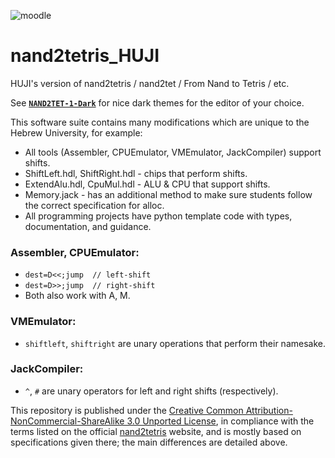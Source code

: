 ![moodle](https://user-images.githubusercontent.com/12000894/145035709-14de1143-0033-4176-9739-d95c95cc76d4.jpg)

# nand2tetris_HUJI
HUJI's version of nand2tetris / nand2tet / From Nand to Tetris / etc.

See [**`NAND2TET-1-Dark`**](https://github.com/AvivYaish/NAND2TET-1-Dark) for nice dark themes for the editor of your choice.

This software suite contains many modifications which are unique to the Hebrew University, for example:
- All tools (Assembler, CPUEmulator, VMEmulator, JackCompiler) support shifts.
- ShiftLeft.hdl, ShiftRight.hdl	- chips that perform shifts.
- ExtendAlu.hdl, CpuMul.hdl	- ALU & CPU that support shifts.
- Memory.jack - has an additional method to make sure students follow the correct specification for alloc.
- All programming projects have python template code with types, documentation, and guidance.

### Assembler, CPUEmulator:
- `dest=D<<;jump  // left-shift`
- `dest=D>>;jump  // right-shift`
- Both also work with A, M.

### VMEmulator: 
- `shiftleft`, `shiftright` are unary operations that perform their namesake.

### JackCompiler:
- `^`, `#` are unary operators for left and right shifts (respectively).

This repository is published under the 
[Creative Common Attribution-NonCommercial-ShareAlike 3.0 Unported License](https://creativecommons.org/licenses/by-nc-sa/3.0/), 
in compliance with the terms listed on the official [nand2tetris](https://www.nand2tetris.org/) website, and is mostly based on
specifications given there; the main differences are detailed above.
